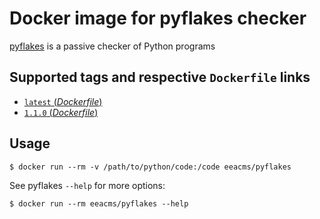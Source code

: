# Docker image for pyflakes checker

[pyflakes](https://pypi.python.org/pypi/pyflakes) is a passive checker of Python programs


## Supported tags and respective `Dockerfile` links

- [`latest` (*Dockerfile*)](https://github.com/eea/eea.docker.pyglakes/blob/master/Dockerfile)
- [`1.1.0` (*Dockerfile*)](https://github.com/eea/eea.docker.pyflakes/blob/1.1.0/Dockerfile)

## Usage

```console
$ docker run --rm -v /path/to/python/code:/code eeacms/pyflakes
```

See pyflakes `--help` for more options:

```console
$ docker run --rm eeacms/pyflakes --help
```
